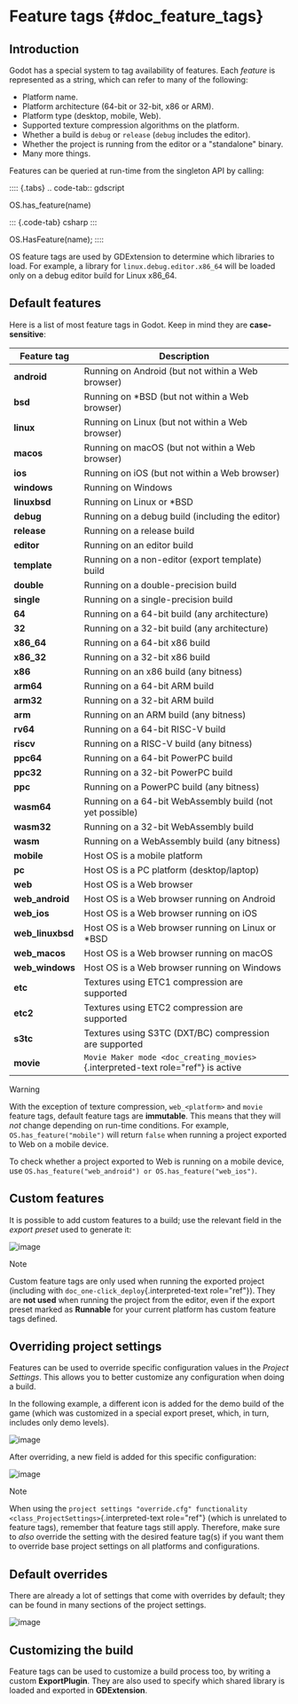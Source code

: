 # Feature tags {#doc_feature_tags}

## Introduction

Godot has a special system to tag availability of features. Each
*feature* is represented as a string, which can refer to many of the
following:

- Platform name.
- Platform architecture (64-bit or 32-bit, x86 or ARM).
- Platform type (desktop, mobile, Web).
- Supported texture compression algorithms on the platform.
- Whether a build is `debug` or `release` (`debug` includes the editor).
- Whether the project is running from the editor or a \"standalone\"
  binary.
- Many more things.

Features can be queried at run-time from the singleton API by calling:

:::: {.tabs}
.. code-tab:: gdscript

OS.has_feature(name)

::: {.code-tab}
csharp
:::

OS.HasFeature(name);
::::

OS feature tags are used by GDExtension to determine which libraries to
load. For example, a library for `linux.debug.editor.x86_64` will be
loaded only on a debug editor build for Linux x86_64.

## Default features

Here is a list of most feature tags in Godot. Keep in mind they are
**case-sensitive**:

| **Feature tag** | **Description** |
|----|----|
| **android** | Running on Android (but not within a Web browser) |
| **bsd** | Running on \*BSD (but not within a Web browser) |
| **linux** | Running on Linux (but not within a Web browser) |
| **macos** | Running on macOS (but not within a Web browser) |
| **ios** | Running on iOS (but not within a Web browser) |
| **windows** | Running on Windows |
| **linuxbsd** | Running on Linux or \*BSD |
| **debug** | Running on a debug build (including the editor) |
| **release** | Running on a release build |
| **editor** | Running on an editor build |
| **template** | Running on a non-editor (export template) build |
| **double** | Running on a double-precision build |
| **single** | Running on a single-precision build |
| **64** | Running on a 64-bit build (any architecture) |
| **32** | Running on a 32-bit build (any architecture) |
| **x86_64** | Running on a 64-bit x86 build |
| **x86_32** | Running on a 32-bit x86 build |
| **x86** | Running on an x86 build (any bitness) |
| **arm64** | Running on a 64-bit ARM build |
| **arm32** | Running on a 32-bit ARM build |
| **arm** | Running on an ARM build (any bitness) |
| **rv64** | Running on a 64-bit RISC-V build |
| **riscv** | Running on a RISC-V build (any bitness) |
| **ppc64** | Running on a 64-bit PowerPC build |
| **ppc32** | Running on a 32-bit PowerPC build |
| **ppc** | Running on a PowerPC build (any bitness) |
| **wasm64** | Running on a 64-bit WebAssembly build (not yet possible) |
| **wasm32** | Running on a 32-bit WebAssembly build |
| **wasm** | Running on a WebAssembly build (any bitness) |
| **mobile** | Host OS is a mobile platform |
| **pc** | Host OS is a PC platform (desktop/laptop) |
| **web** | Host OS is a Web browser |
| **web_android** | Host OS is a Web browser running on Android |
| **web_ios** | Host OS is a Web browser running on iOS |
| **web_linuxbsd** | Host OS is a Web browser running on Linux or \*BSD |
| **web_macos** | Host OS is a Web browser running on macOS |
| **web_windows** | Host OS is a Web browser running on Windows |
| **etc** | Textures using ETC1 compression are supported |
| **etc2** | Textures using ETC2 compression are supported |
| **s3tc** | Textures using S3TC (DXT/BC) compression are supported |
| **movie** | `Movie Maker mode <doc_creating_movies>`{.interpreted-text role="ref"} is active |

> [!WARNING]
> With the exception of texture compression, `web_<platform>` and
> `movie` feature tags, default feature tags are **immutable**. This
> means that they will *not* change depending on run-time conditions.
> For example, `OS.has_feature("mobile")` will return `false` when
> running a project exported to Web on a mobile device.
>
> To check whether a project exported to Web is running on a mobile
> device, use
> `OS.has_feature("web_android") or OS.has_feature("web_ios")`.

## Custom features

It is possible to add custom features to a build; use the relevant field
in the *export preset* used to generate it:

![image](img/feature_tags1.png)

> [!NOTE]
> Custom feature tags are only used when running the exported project
> (including with `doc_one-click_deploy`{.interpreted-text role="ref"}).
> They are **not used** when running the project from the editor, even
> if the export preset marked as **Runnable** for your current platform
> has custom feature tags defined.

## Overriding project settings

Features can be used to override specific configuration values in the
*Project Settings*. This allows you to better customize any
configuration when doing a build.

In the following example, a different icon is added for the demo build
of the game (which was customized in a special export preset, which, in
turn, includes only demo levels).

![image](img/feature_tags2.png)

After overriding, a new field is added for this specific configuration:

![image](img/feature_tags3.png)

> [!NOTE]
> When using the
> `project settings "override.cfg" functionality <class_ProjectSettings>`{.interpreted-text
> role="ref"} (which is unrelated to feature tags), remember that
> feature tags still apply. Therefore, make sure to *also* override the
> setting with the desired feature tag(s) if you want them to override
> base project settings on all platforms and configurations.

## Default overrides

There are already a lot of settings that come with overrides by default;
they can be found in many sections of the project settings.

![image](img/feature_tags4.png)

## Customizing the build

Feature tags can be used to customize a build process too, by writing a
custom **ExportPlugin**. They are also used to specify which shared
library is loaded and exported in **GDExtension**.
